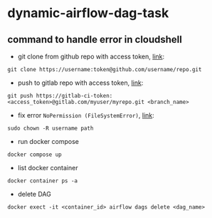 # dynamic-airflow-dag-task

## command to handle error in cloudshell

* git clone from github repo with access token, [link](https://stackoverflow.com/questions/42148841/github-clone-with-oauth-access-token):
```
git clone https://username:token@github.com/username/repo.git
```

* push to gitlab repo with access token, [link](https://stackoverflow.com/questions/42074414/gitlab-push-to-a-repository-using-access-token):
```
git push https://gitlab-ci-token:<access_token>@gitlab.com/myuser/myrepo.git <branch_name>
```

* fix error `NoPermission (FileSystemError)`, [link](https://stackoverflow.com/questions/66496890/vs-code-nopermissions-filesystemerror-error-eacces-permission-denied):
```
sudo chown -R username path 
```

* run docker compose
```
docker compose up
``` 

* list docker container
```
docker container ps -a
```

* delete DAG
```
docker exect -it <container_id> airflow dags delete <dag_name>
```
